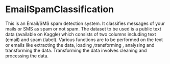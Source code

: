 # EmailSpamClassification
This is an Email/SMS spam detection system. It classifies messages of your mails or SMS as spam or not spam. The dataset to be used is a public text data (available on Kaggle) which consists of two columns including text (email) and spam (label). Various functions are to be performed on the text or emails like extracting the data, loading ,transforming , analysing and transforming the data. Transforming the data involves cleaning and processing the data.
